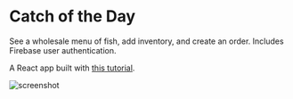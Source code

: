 # Catch of the Day
See a wholesale menu of fish, add inventory, and create an order. Includes Firebase user authentication.

A React app built with [this tutorial](https://reactforbeginners.com/).

![screenshot](http://s32.postimg.org/jiga8xmjp/Screen_Shot_2016_05_01_at_5_47_18_PM.png)
